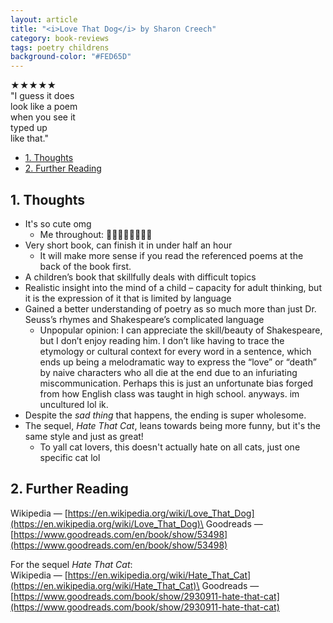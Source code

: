 ```yaml
---
layout: article
title: "<i>Love That Dog</i> by Sharon Creech"
category: book-reviews
tags: poetry childrens
background-color: "#FED65D"
---
```

★★★★★<br>"I guess it does<br>look like a poem<br>when you see it<br>typed up<br>like that."

<!--split-->

- [1. Thoughts](#1-thoughts)
- [2. Further Reading](#2-further-reading)

<!--split-->

## 1. Thoughts

* It's so cute omg
  * Me throughout: 🙂😂🥺🥹😭😥🥲😊
* Very short book, can finish it in under half an hour
  * It will make more sense if you read the referenced poems at the back of the book first.
* A children’s book that skillfully deals with difficult topics
* Realistic insight into the mind of a child – capacity for adult thinking, but it is the expression of it that is limited by language
* Gained a better understanding of poetry as so much more than just Dr. Seuss’s rhymes and Shakespeare’s complicated language
  * Unpopular opinion: I can appreciate the skill/beauty of Shakespeare, but I don’t enjoy reading him. I don’t like having to trace the etymology or cultural context for every word in a sentence, which ends up being a melodramatic way to express the “love” or “death” by naive characters who all die at the end due to an infuriating miscommunication. Perhaps this is just an unfortunate bias forged from how English class was taught in high school. anyways. im uncultured lol ik.
* Despite the *sad thing* that happens, the ending is super wholesome.
* The sequel, *Hate That Cat*, leans towards being more funny, but it's the same style and just as great!
  * To yall cat lovers, this doesn't actually hate on all cats, just one specific cat lol

## 2. Further Reading
Wikipedia — [https://en.wikipedia.org/wiki/Love_That_Dog](https://en.wikipedia.org/wiki/Love_That_Dog)\
Goodreads — [https://www.goodreads.com/en/book/show/53498](https://www.goodreads.com/en/book/show/53498)

For the sequel *Hate That Cat*:\
Wikipedia — [https://en.wikipedia.org/wiki/Hate_That_Cat](https://en.wikipedia.org/wiki/Hate_That_Cat)\
Goodreads — [https://www.goodreads.com/book/show/2930911-hate-that-cat](https://www.goodreads.com/book/show/2930911-hate-that-cat)